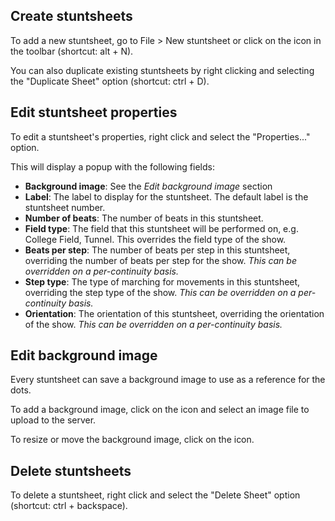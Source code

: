 ## Create stuntsheets

To add a new stuntsheet, go to File > New stuntsheet or click on the <i class="icon-file-o"></i> icon in the toolbar (shortcut: alt + N).

You can also duplicate existing stuntsheets by right clicking and selecting the "Duplicate Sheet" option (shortcut: ctrl + D).

## Edit stuntsheet properties

To edit a stuntsheet's properties, right click and select the "Properties..." option.

This will display a popup with the following fields:

- **Background image**: See the *Edit background image* section
- **Label**: The label to display for the stuntsheet. The default label is the stuntsheet number.
- **Number of beats**: The number of beats in this stuntsheet.
- **Field type**: The field that this stuntsheet will be performed on, e.g. College Field, Tunnel. This overrides the field type of the show.
- **Beats per step**: The number of beats per step in this stuntsheet, overriding the number of beats per step for the show. *This can be overridden on a per-continuity basis.*
- **Step type**: The type of marching for movements in this stuntsheet, overriding the step type of the show. *This can be overridden on a per-continuity basis.*
- **Orientation**: The orientation of this stuntsheet, overriding the orientation of the show. *This can be overridden on a per-continuity basis.*

## Edit background image

Every stuntsheet can save a background image to use as a reference for the dots.

To add a background image, click on the <i class="icon-pencil"></i> icon and select an image file to upload to the server.

To resize or move the background image, click on the <i class="icon-arrows"></i> icon.

## Delete stuntsheets

To delete a stuntsheet, right click and select the "Delete Sheet" option (shortcut: ctrl + backspace).
